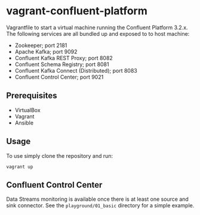 # vagrant-confluent-platform

Vagrantfile to start a virtual machine running the Confluent Platform 3.2.x.
The following services are all bundled up and exposed to to host machine: 

- Zookeeper; port 2181
- Apache Kafka; port 9092
- Confluent Kafka REST Proxy; port 8082
- Confluent Schema Registry; port 8081
- Confluent Kafka Connect (Distributed); port 8083
- Confluent Control Center; port 9021

## Prerequisites

- VirtualBox
- Vagrant
- Ansible

## Usage

To use simply clone the repository and run:

`vagrant up`

## Confluent Control Center

Data Streams monitoring is available once there is at least one
source and sink connector. See the `playground/01_basic` directory 
for a simple example.

